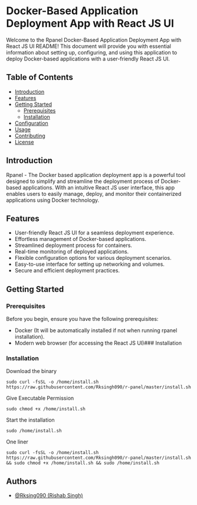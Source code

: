 # Docker-Based Application Deployment App with React JS UI

Welcome to the Rpanel Docker-Based Application Deployment App with React JS UI README! This document will provide you with essential information about setting up, configuring, and using this application to deploy Docker-based applications with a user-friendly React JS UI.

## Table of Contents

- [Introduction](#introduction)
- [Features](#features)
- [Getting Started](#getting-started)
  - [Prerequisites](#prerequisites)
  - [Installation](#installation)
- [Configuration](#configuration)
- [Usage](#usage)
- [Contributing](#contributing)
- [License](#license)

## Introduction

Rpanel - The Docker based application deployment app is a powerful tool designed to simplify and streamline the deployment process of Docker-based applications. With an intuitive React JS user interface, this app enables users to easily manage, deploy, and monitor their containerized applications using Docker technology.

## Features

- User-friendly React JS UI for a seamless deployment experience.
- Effortless management of Docker-based applications.
- Streamlined deployment process for containers.
- Real-time monitoring of deployed applications.
- Flexible configuration options for various deployment scenarios.
- Easy-to-use interface for setting up networking and volumes.
- Secure and efficient deployment practices.

## Getting Started

### Prerequisites

Before you begin, ensure you have the following prerequisites:

- Docker (It will be automatically installed if not when running rpanel installation).
- Modern web browser (for accessing the React JS UI)### Installation

### Installation

Download the binary 
```
sudo curl -fsSL -o /home/install.sh https://raw.githubusercontent.com/Rksingh090/r-panel/master/install.sh
```

Give Executable Permission 
```
sudo chmod +x /home/install.sh
```

Start the installation
```
sudo /home/install.sh
```
One liner
```
sudo curl -fsSL -o /home/install.sh https://raw.githubusercontent.com/Rksingh090/r-panel/master/install.sh && sudo chmod +x /home/install.sh && sudo /home/install.sh
```


## Authors

- [@Rksing090 (Rishab Singh)](https://www.github.com/Rksingh090)
